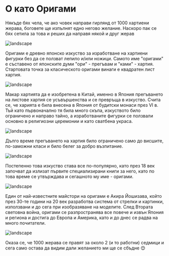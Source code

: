 # О като Оригами

Някъде бях чела, че ако човек направи гирлянд от 1000 хартиени жерава, боговете ще изпълнят едно негово желание. Наскоро пак се бях сетила за това и реших да направя някой и друг жерав

![landscape](https://res.cloudinary.com/dyhmxus4n/image/upload/v1736929326/2/24-1_wy3fwe.jpg)

Оригами е древно японско изкуство за изработване на хартиени фигурки без да се ползват лепило и/или ножици. Самото име "оригами" е съставено от японските думи "ори" - прегъвам и "ками" - хартия. Стартовата точка за класическото оригами винаги е квадратен лист хартия.

![landscape](https://res.cloudinary.com/dyhmxus4n/image/upload/v1736929326/2/24-2_idkuff.jpg)

Макар хартията да е изобретена в Китай, именно в Япония прегъването на листове хартия се усъвършенства и се превръща в изкуство. Счита се, че харията е била внесена в Япония от будитски монаси през VI в. Тъй като първоначално тя била много скъпа, изкуството било ограничено и направо тайно, а изработваните фигурки се ползвали основно в религиозни церемонии и като сватбена украса. 

![landscape](https://res.cloudinary.com/dyhmxus4n/image/upload/v1736929326/2/24-3_i3tpgk.jpg)

Дълго време прегъването на хартия било ограничено само до висшите, по-заможни класи и било белег за добро възпитание. 

![landscape](https://res.cloudinary.com/dyhmxus4n/image/upload/v1736929326/2/24-4_kvwptj.jpg)

Постепенно това изкуство става все по-популярно, като през 18 век започват да излизат първите специализирани книги за него, като по това време се утвърждава и сегашното му име - оригами. 

![landscape](https://res.cloudinary.com/dyhmxus4n/image/upload/v1736929849/2/24-5_cqtvfy.jpg)

Един от най-известните майстори на оригами е Акира Йошизава, който през 30-те години на 20 век разработва система от стрелки и картинки, използвани и до сега при изобразяване на моделите. След Втората световна война, оригами се разпространява все повече и извън Япония и региона и достига до Европа и Америка, като и до днес се радва на много почитатели.

![landscape](https://res.cloudinary.com/dyhmxus4n/image/upload/v1736929849/2/24-6_uu4nj3.jpg)

Оказа се, че 1000 жерава се правят за около 2 (и то работни) седмици и сега само остава да видим дали желанието ми ще се сбъдне 😊